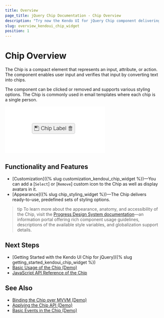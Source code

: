 ```yaml
---
title: Overview
page_title: jQuery Chip Documentation - Chip Overview
description: "Try now the Kendo UI for jQuery Chip component delivering a styled clickable UI functionality with arbitrary content."
slug: overview_kendoui_chip_widget
position: 1
---
```


# Chip Overview

The Chip is a compact element that represents an input, attribute, or action. The component enables user input and verifies that input by converting text into chips.

The component can be clicked or removed and supports various styling options. The Chip is commonly used in email templates where each chip is a single person.

![Kendo UI for jQuery Chip with Basic Configuration](chip-basic.png)

## Functionality and Features

* [Customization]({% slug customization_kendoui_chip_widget %})&mdash;You can add a [`Select`] or [`Remove`] custom icon to the Chip as well as display avatars in it.
* [Appearance]({% slug chip_styling_widget %})&mdash;The Chip delivers ready-to-use, predefined sets of styling options.

>tip To learn more about the appearance, anatomy, and accessibility of the Chip, visit the [Progress Design System documentation](https://www.telerik.com/design-system/docs/components/chip/)—an information portal offering rich component usage guidelines, descriptions of the available style variables, and globalization support details.

## Next Steps

* [Getting Started with the Kendo UI Chip for jQuery]({% slug getting_started_kendoui_chip_widget %})
* [Basic Usage of the Chip (Demo)](https://demos.telerik.com/kendo-ui/chip/index)
* [JavaScript API Reference of the Chip](/api/javascript/ui/chip)


## See Also

* [Binding the Chip over MVVM (Demo)](https://demos.telerik.com/kendo-ui/chip/mvvm)
* [Applying the Chip API (Demo)](https://demos.telerik.com/kendo-ui/chip/api)
* [Basic Events in the Chip (Demo)](https://demos.telerik.com/kendo-ui/chip/events)

